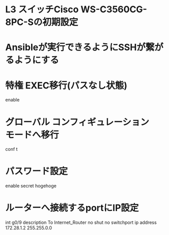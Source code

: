 # L3 スイッチCisco WS-C3560CG-8PC-Sの初期設定
# Ansibleが実行できるようにSSHが繋がるようにする

# 特権 EXEC移行(パスなし状態)
enable

# グローバル コンフィギュレーション　モードへ移行
conf t

# パスワード設定
enable secret hogehoge

# ルーターへ接続するportにIP設定
int g0/9
description To Internet_Router
no shut
no switchport
ip address 172.28.1.2 255.255.0.0

